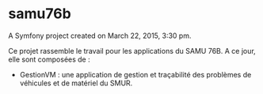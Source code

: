samu76b
=======

A Symfony project created on March 22, 2015, 3:30 pm.

Ce projet rassemble le travail pour les applications du SAMU 76B. A ce jour, elle sont composées de :

- GestionVM : une application de gestion et traçabilité des problèmes de véhicules et de matériel du SMUR.
